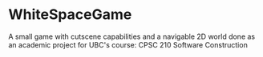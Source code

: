 # WhiteSpaceGame
A small game with cutscene capabilities and a navigable 2D world done as an academic project for UBC's course: CPSC 210 Software Construction
